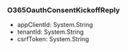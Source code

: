 ### O365OauthConsentKickoffReply
- appClientId: System.String
- tenantId: System.String
- csrfToken: System.String
